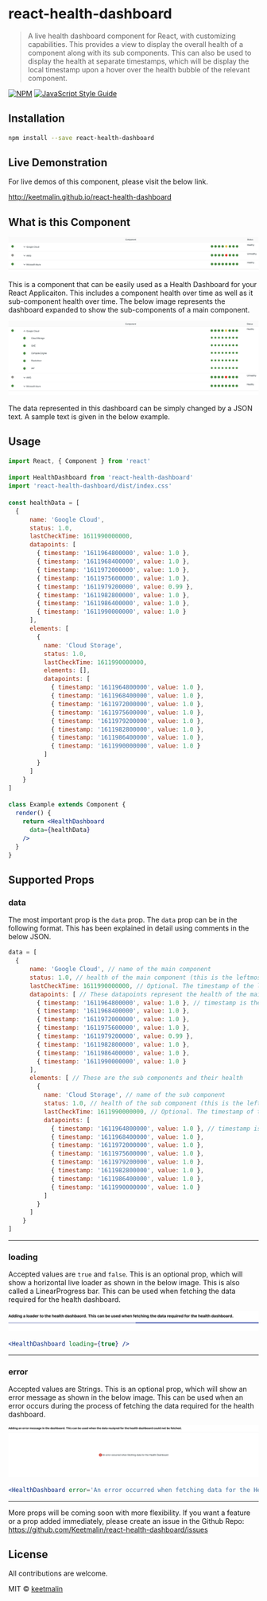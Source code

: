 # react-health-dashboard

> A live health dashboard component for React, with customizing capabilities. This provides a view to display the overall health of a component along with its sub components. This can also be used to display the health at separate timestamps, which will be display the local timestamp upon a hover over the health bubble of the relevant component.

[![NPM](https://img.shields.io/npm/v/react-health-dashboard.svg)](https://www.npmjs.com/package/react-health-dashboard) [![JavaScript Style Guide](https://img.shields.io/badge/code_style-standard-brightgreen.svg)](https://standardjs.com)

## Installation

```bash
npm install --save react-health-dashboard
```

## Live Demonstration

For live demos of this component, please visit the below link.

http://keetmalin.github.io/react-health-dashboard

## What is this Component

![React Health Dashboard sample usage image](https://github.com/keetmalin/react-health-dashboard/blob/master/readme_images/react-health-dashboard-sample.png?raw=true "React Health Dashboard sample usage image")

This is a component that can be easily used as a Health Dashboard for your React Applicaiton. This includes a component health over time as well as it sub-component health over time. The below image represents the dashboard expanded to show the sub-components of a main component.

![React Health Dashboard expanded view](https://github.com/keetmalin/react-health-dashboard/blob/master/readme_images/react-health-dashboard-expanded-view.png?raw=true "React Health Dashboard expanded view")

The data represented in this dashboard can be simply changed by a JSON text. A sample text is given in the below example.

## Usage

```jsx
import React, { Component } from 'react'

import HealthDashboard from 'react-health-dashboard'
import 'react-health-dashboard/dist/index.css'

const healthData = [
  {
      name: 'Google Cloud',
      status: 1.0,
      lastCheckTime: 1611990000000,
      datapoints: [
        { timestamp: '1611964800000', value: 1.0 },
        { timestamp: '1611968400000', value: 1.0 },
        { timestamp: '1611972000000', value: 1.0 },
        { timestamp: '1611975600000', value: 1.0 },
        { timestamp: '1611979200000', value: 0.99 },
        { timestamp: '1611982800000', value: 1.0 },
        { timestamp: '1611986400000', value: 1.0 },
        { timestamp: '1611990000000', value: 1.0 }
      ],
      elements: [
        {
          name: 'Cloud Storage',
          status: 1.0,
          lastCheckTime: 1611990000000,
          elements: [],
          datapoints: [
            { timestamp: '1611964800000', value: 1.0 },
            { timestamp: '1611968400000', value: 1.0 },
            { timestamp: '1611972000000', value: 1.0 },
            { timestamp: '1611975600000', value: 1.0 },
            { timestamp: '1611979200000', value: 1.0 },
            { timestamp: '1611982800000', value: 1.0 },
            { timestamp: '1611986400000', value: 1.0 },
            { timestamp: '1611990000000', value: 1.0 }
          ]
        }
      ]
    }
]

class Example extends Component {
  render() {
    return <HealthDashboard 
      data={healthData} 
    />
  }
}
```

## Supported Props

### data

The most important prop is the `data` prop. The `data` prop can be in the following format. This has been explained in detail using comments in the below JSON.

```jsx
data = [
  {
      name: 'Google Cloud', // name of the main component
      status: 1.0, // health of the main component (this is the leftmost bubble before the component name). Max = 1 (Green) and Min = 0 (Red). Any value between 1 and 0 will be Yellow. Any value outside of the range 0-1, will be Grey.
      lastCheckTime: 1611990000000, // Optional. The timestamp of the latest health check
      datapoints: [ // These datapoints represent the health of the main component over time.
        { timestamp: '1611964800000', value: 1.0 }, // timestamp is the timestamp of the healthcheck. value is the health of the main component. Max = 1 (Green) and Min = 0 (Red). Any value between 1 and 0 will be Yellow. Any value outside of the range 0-1, will be Grey.
        { timestamp: '1611968400000', value: 1.0 },
        { timestamp: '1611972000000', value: 1.0 },
        { timestamp: '1611975600000', value: 1.0 },
        { timestamp: '1611979200000', value: 0.99 },
        { timestamp: '1611982800000', value: 1.0 },
        { timestamp: '1611986400000', value: 1.0 },
        { timestamp: '1611990000000', value: 1.0 }
      ],
      elements: [ // These are the sub components and their health
        {
          name: 'Cloud Storage', // name of the sub component
          status: 1.0, // health of the sub component (this is the leftmost bubble before the sub component name). Max = 1 (Green) and Min = 0 (Red). Any value between 1 and 0 will be Yellow. Any value outside of the range 0-1, will be Grey.
          lastCheckTime: 1611990000000, // Optional. The timestamp of the latest health check
          datapoints: [
            { timestamp: '1611964800000', value: 1.0 }, // timestamp is the timestamp of the healthcheck. value is the health of the sub-component. Max = 1 (Green) and Min = 0 (Red). Any value between 1 and 0 will be Yellow. Any value outside of the range 0-1, will be Grey.
            { timestamp: '1611968400000', value: 1.0 },
            { timestamp: '1611972000000', value: 1.0 },
            { timestamp: '1611975600000', value: 1.0 },
            { timestamp: '1611979200000', value: 1.0 },
            { timestamp: '1611982800000', value: 1.0 },
            { timestamp: '1611986400000', value: 1.0 },
            { timestamp: '1611990000000', value: 1.0 }
          ]
        }
      ]
    }
]

```
---
### loading

Accepted values are `true` and `false`. This is an optional prop, which will show a horizontal live loader as shown in the below image. This is also called a LinearProgress bar. This can be used when fetching the data required for the health dashboard.

![React Health Dashboard loading view](https://github.com/keetmalin/react-health-dashboard/blob/master/readme_images/react-health-dashboard-loading.png?raw=true "React Health Dashboard loading view")

```jsx
<HealthDashboard loading={true} />
```
---
### error

Accepted values are Strings. This is an optional prop, which will show an error message as shown in the below image. This can be used when an error occurs during the process of fetching the data required for the health dashboard.

![React Health Dashboard error view](https://github.com/keetmalin/react-health-dashboard/blob/master/readme_images/react-health-dashboard-error-message.png?raw=true "React Health Dashboard error view")

```jsx
<HealthDashboard error='An error occurred when fetching data for the Health Dashboard' />
```
---
More props will be coming soon with more flexibility. If you want a feature or a prop added immediately, please create an issue in the Github Repo: https://github.com/Keetmalin/react-health-dashboard/issues


## License

All contributions are welcome.

MIT © [keetmalin](https://github.com/keetmalin)
